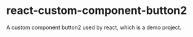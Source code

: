 # react-custom-component-button2
A custom component button2 used by react, which is a demo project.
